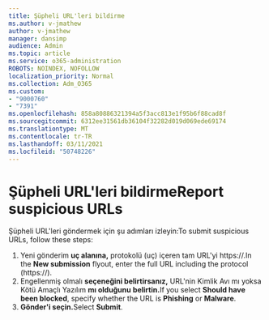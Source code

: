 ```yaml
---
title: Şüpheli URL'leri bildirme
ms.author: v-jmathew
author: v-jmathew
manager: dansimp
audience: Admin
ms.topic: article
ms.service: o365-administration
ROBOTS: NOINDEX, NOFOLLOW
localization_priority: Normal
ms.collection: Adm_O365
ms.custom:
- "9000760"
- "7391"
ms.openlocfilehash: 858a80886321394a5f3acc813e1f95b6f88cad8f
ms.sourcegitcommit: 6312ee31561db36104f32282d019d069ede69174
ms.translationtype: MT
ms.contentlocale: tr-TR
ms.lasthandoff: 03/11/2021
ms.locfileid: "50748226"
---
```

# <a name="report-suspicious-urls"></a><span data-ttu-id="2eae7-102">Şüpheli URL'leri bildirme</span><span class="sxs-lookup"><span data-stu-id="2eae7-102">Report suspicious URLs</span></span>

<span data-ttu-id="2eae7-103">Şüpheli URL'leri göndermek için şu adımları izleyin:</span><span class="sxs-lookup"><span data-stu-id="2eae7-103">To submit suspicious URLs, follow these steps:</span></span>

1. <span data-ttu-id="2eae7-104">Yeni gönderim **uç alanına,** protokolü (uç) içeren tam URL'yi https://.</span><span class="sxs-lookup"><span data-stu-id="2eae7-104">In the **New submission** flyout, enter the full URL including the protocol (https://).</span></span>
2. <span data-ttu-id="2eae7-105">Engellenmiş olmalı **seçeneğini belirtirsanız,** URL'nin Kimlik Avı mı yoksa Kötü Amaçlı Yazılım **mı olduğunu** **belirtin.**</span><span class="sxs-lookup"><span data-stu-id="2eae7-105">If you select **Should have been blocked**, specify whether the URL is **Phishing** or **Malware**.</span></span>
3. <span data-ttu-id="2eae7-106">**Gönder'i seçin.**</span><span class="sxs-lookup"><span data-stu-id="2eae7-106">Select **Submit**.</span></span>
